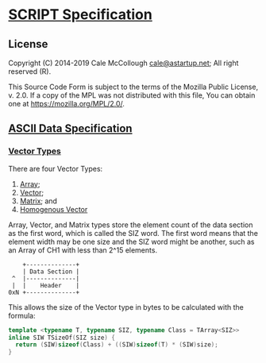 # [SCRIPT Specification](../../readme.md)

## License

Copyright (C) 2014-2019 Cale McCollough <cale@astartup.net>; All right reserved (R).

This Source Code Form is subject to the terms of the Mozilla Public License, v. 2.0. If a copy of the MPL was not distributed with this file, You can obtain one at <https://mozilla.org/MPL/2.0/>.

## [ASCII Data Specification](../readme.md)

### [Vector Types](readme.md)

There are four Vector Types:

1. [Array](./array.md);
2. [Vector](./vector.md);
3. [Matrix](./matrix); and 
4. [Homogenous Vector](./homogeneous_vector.md)

Array, Vector, and Matrix types store the element count of the data section as the first word, which is called the SIZ word. The first word means that the element width may be one size and the SIZ word might be another, such as an Array of CH1 with less than 2^15 elements.

```AsciiArt
    +--------------+
    | Data Section |
 ^  |--------------|
 |  |    Header    |
0xN +--------------+
```

This allows the size of the Vector type in bytes to be calculated with the formula:

```C++
template <typename T, typename SIZ, typename Class = TArray<SIZ>>
inline SIW TSizeOf(SIZ size) {
  return (SIW)sizeof(Class) + ((SIW)sizeof(T) * (SIW)size);
}
```
